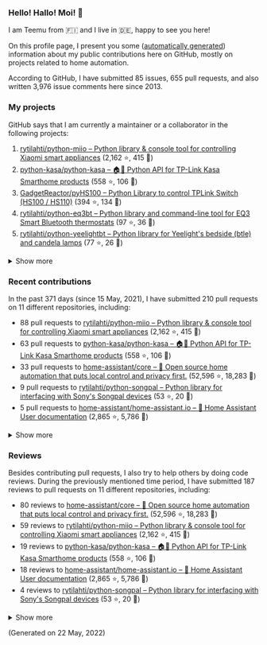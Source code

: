 
<!-- {'rateLimit': {'cost': 1, 'remaining': 4998, 'resetAt': '2022-05-22T04:38:46Z'}, 'user': {'twitterUsername': None, 'createdAt': '2013-02-26T14:57:51Z', 'commitComments': {'totalCount': 32}, 'issueComments': {'totalCount': 3976}, 'issues': {'totalCount': 85}, 'pullRequests': {'totalCount': 655}, 'contributionsCollection': {'totalCommitContributions': 249, 'totalIssueContributions': 19, 'totalPullRequestContributions': 210, 'totalPullRequestReviewContributions': 187, 'totalRepositoriesWithContributedCommits': 11, 'totalRepositoriesWithContributedPullRequestReviews': 9, 'totalRepositoriesWithContributedPullRequests': 11, 'startedAt': '2021-05-15T22:00:00Z', 'endedAt': '2022-05-22T21:59:59Z', 'totalRepositoriesWithContributedIssues': 4, 'repositoryContributions': {'totalCount': 4}, 'pullRequestContributions': {'totalCount': 210}, 'pullRequestContributionsByRepository': [{'contributions': {'totalCount': 88}, 'repository': {'nameWithOwner': 'rytilahti/python-miio', 'url': 'https://github.com/rytilahti/python-miio', 'stargazerCount': 2162, 'description': 'Python library & console tool for controlling Xiaomi smart appliances', 'forkCount': 415}}, {'contributions': {'totalCount': 63}, 'repository': {'nameWithOwner': 'python-kasa/python-kasa', 'url': 'https://github.com/python-kasa/python-kasa', 'stargazerCount': 558, 'description': '🏠🤖 Python API for TP-Link Kasa Smarthome products', 'forkCount': 106}}, {'contributions': {'totalCount': 33}, 'repository': {'nameWithOwner': 'home-assistant/core', 'url': 'https://github.com/home-assistant/core', 'stargazerCount': 52596, 'description': ':house_with_garden: Open source home automation that puts local control and privacy first.', 'forkCount': 18283}}, {'contributions': {'totalCount': 9}, 'repository': {'nameWithOwner': 'rytilahti/python-songpal', 'url': 'https://github.com/rytilahti/python-songpal', 'stargazerCount': 53, 'description': "Python library for interfacing with Sony's Songpal devices", 'forkCount': 20}}, {'contributions': {'totalCount': 5}, 'repository': {'nameWithOwner': 'home-assistant/home-assistant.io', 'url': 'https://github.com/home-assistant/home-assistant.io', 'stargazerCount': 2865, 'description': ':blue_book: Home Assistant User documentation', 'forkCount': 5786}}, {'contributions': {'totalCount': 4}, 'repository': {'nameWithOwner': 'SoCo/SoCo', 'url': 'https://github.com/SoCo/SoCo', 'stargazerCount': 1311, 'description': 'SoCo (Sonos Controller) is a Python project that allows you to programmatically control Sonos speakers.', 'forkCount': 222}}, {'contributions': {'totalCount': 3}, 'repository': {'nameWithOwner': 'rytilahti/homeassistant-upnp-availability', 'url': 'https://github.com/rytilahti/homeassistant-upnp-availability', 'stargazerCount': 10, 'description': 'UPnP Availability sensor for Home Assistant', 'forkCount': 5}}, {'contributions': {'totalCount': 2}, 'repository': {'nameWithOwner': 'rytilahti/python-eq3bt', 'url': 'https://github.com/rytilahti/python-eq3bt', 'stargazerCount': 97, 'description': 'Python library and command-line tool for EQ3 Smart Bluetooth thermostats', 'forkCount': 36}}, {'contributions': {'totalCount': 1}, 'repository': {'nameWithOwner': 'home-assistant/frontend', 'url': 'https://github.com/home-assistant/frontend', 'stargazerCount': 2365, 'description': ':lollipop: Frontend for Home Assistant', 'forkCount': 1635}}, {'contributions': {'totalCount': 1}, 'repository': {'nameWithOwner': 'home-assistant/developers.home-assistant', 'url': 'https://github.com/home-assistant/developers.home-assistant', 'stargazerCount': 151, 'description': 'Developers website for Home Assistant.', 'forkCount': 540}}, {'contributions': {'totalCount': 1}, 'repository': {'nameWithOwner': 'StevenLooman/async_upnp_client', 'url': 'https://github.com/StevenLooman/async_upnp_client', 'stargazerCount': 33, 'description': 'Async UPnP Client for Python', 'forkCount': 27}}], 'issueContributions': {'totalCount': 19}, 'pullRequestReviewContributionsByRepository': [{'contributions': {'totalCount': 80}, 'repository': {'description': ':house_with_garden: Open source home automation that puts local control and privacy first.', 'nameWithOwner': 'home-assistant/core', 'url': 'https://github.com/home-assistant/core', 'stargazerCount': 52596, 'forkCount': 18283}}, {'contributions': {'totalCount': 59}, 'repository': {'description': 'Python library & console tool for controlling Xiaomi smart appliances', 'nameWithOwner': 'rytilahti/python-miio', 'url': 'https://github.com/rytilahti/python-miio', 'stargazerCount': 2162, 'forkCount': 415}}, {'contributions': {'totalCount': 19}, 'repository': {'description': '🏠🤖 Python API for TP-Link Kasa Smarthome products', 'nameWithOwner': 'python-kasa/python-kasa', 'url': 'https://github.com/python-kasa/python-kasa', 'stargazerCount': 558, 'forkCount': 106}}, {'contributions': {'totalCount': 18}, 'repository': {'description': ':blue_book: Home Assistant User documentation', 'nameWithOwner': 'home-assistant/home-assistant.io', 'url': 'https://github.com/home-assistant/home-assistant.io', 'stargazerCount': 2865, 'forkCount': 5786}}, {'contributions': {'totalCount': 4}, 'repository': {'description': "Python library for interfacing with Sony's Songpal devices", 'nameWithOwner': 'rytilahti/python-songpal', 'url': 'https://github.com/rytilahti/python-songpal', 'stargazerCount': 53, 'forkCount': 20}}, {'contributions': {'totalCount': 3}, 'repository': {'description': 'Python library and command-line tool for EQ3 Smart Bluetooth thermostats', 'nameWithOwner': 'rytilahti/python-eq3bt', 'url': 'https://github.com/rytilahti/python-eq3bt', 'stargazerCount': 97, 'forkCount': 36}}, {'contributions': {'totalCount': 2}, 'repository': {'description': 'Developers website for Home Assistant.', 'nameWithOwner': 'home-assistant/developers.home-assistant', 'url': 'https://github.com/home-assistant/developers.home-assistant', 'stargazerCount': 151, 'forkCount': 540}}, {'contributions': {'totalCount': 1}, 'repository': {'description': 'UPnP Availability sensor for Home Assistant', 'nameWithOwner': 'rytilahti/homeassistant-upnp-availability', 'url': 'https://github.com/rytilahti/homeassistant-upnp-availability', 'stargazerCount': 10, 'forkCount': 5}}, {'contributions': {'totalCount': 1}, 'repository': {'description': 'SoCo (Sonos Controller) is a Python project that allows you to programmatically control Sonos speakers.', 'nameWithOwner': 'SoCo/SoCo', 'url': 'https://github.com/SoCo/SoCo', 'stargazerCount': 1311, 'forkCount': 222}}]}, 'followers': {'totalCount': 168}, 'repositories': {'nodes': [{'description': 'Python library & console tool for controlling Xiaomi smart appliances', 'stargazerCount': 2162, 'name': 'python-miio', 'nameWithOwner': 'rytilahti/python-miio', 'forkCount': 415, 'url': 'https://github.com/rytilahti/python-miio'}, {'description': '🏠🤖 Python API for TP-Link Kasa Smarthome products', 'stargazerCount': 558, 'name': 'python-kasa', 'nameWithOwner': 'python-kasa/python-kasa', 'forkCount': 106, 'url': 'https://github.com/python-kasa/python-kasa'}, {'description': 'Python Library to control TPLink Switch (HS100 / HS110)', 'stargazerCount': 394, 'name': 'pyHS100', 'nameWithOwner': 'GadgetReactor/pyHS100', 'forkCount': 134, 'url': 'https://github.com/GadgetReactor/pyHS100'}, {'description': 'Python library and command-line tool for EQ3 Smart Bluetooth thermostats', 'stargazerCount': 97, 'name': 'python-eq3bt', 'nameWithOwner': 'rytilahti/python-eq3bt', 'forkCount': 36, 'url': 'https://github.com/rytilahti/python-eq3bt'}, {'description': "Python library for Yeelight's bedside (btle) and candela lamps", 'stargazerCount': 77, 'name': 'python-yeelightbt', 'nameWithOwner': 'rytilahti/python-yeelightbt', 'forkCount': 26, 'url': 'https://github.com/rytilahti/python-yeelightbt'}, {'description': "Python library for interfacing with Sony's Songpal devices", 'stargazerCount': 53, 'name': 'python-songpal', 'nameWithOwner': 'rytilahti/python-songpal', 'forkCount': 20, 'url': 'https://github.com/rytilahti/python-songpal'}, {'description': 'Control your Home Assistant media players from your desktop using MPRIS', 'stargazerCount': 14, 'name': 'homeassistant-mpris-bridge', 'nameWithOwner': 'rytilahti/homeassistant-mpris-bridge', 'forkCount': 0, 'url': 'https://github.com/rytilahti/homeassistant-mpris-bridge'}, {'description': 'Python library for accessing ubus over JSON-RPC', 'stargazerCount': 14, 'name': 'python-ubus', 'nameWithOwner': 'rytilahti/python-ubus', 'forkCount': 10, 'url': 'https://github.com/rytilahti/python-ubus'}, {'description': 'UPnP Availability sensor for Home Assistant', 'stargazerCount': 10, 'name': 'homeassistant-upnp-availability', 'nameWithOwner': 'rytilahti/homeassistant-upnp-availability', 'forkCount': 5, 'url': 'https://github.com/rytilahti/homeassistant-upnp-availability'}, {'description': 'Everything you ever wanted to know about caching resolvers but were afraid to ask', 'stargazerCount': 5, 'name': 'ripe-hackathon-dns-caching', 'nameWithOwner': 'DNS-OARC/ripe-hackathon-dns-caching', 'forkCount': 2, 'url': 'https://github.com/DNS-OARC/ripe-hackathon-dns-caching'}, {'description': 'Python interface for intel_nuc_led kernel driver', 'stargazerCount': 2, 'name': 'python-nucled', 'nameWithOwner': 'rytilahti/python-nucled', 'forkCount': 1, 'url': 'https://github.com/rytilahti/python-nucled'}, {'description': None, 'stargazerCount': 0, 'name': 'rytilahti', 'nameWithOwner': 'rytilahti/rytilahti', 'forkCount': 0, 'url': 'https://github.com/rytilahti/rytilahti'}]}, 'organizations': {'nodes': [{'url': 'https://github.com/home-assistant', 'viewerIsAMember': True, 'name': 'Home Assistant'}, {'url': 'https://github.com/python-kasa', 'viewerIsAMember': True, 'name': 'python-kasa'}]}}} -->
### Hello! Hallo! Moi! 👋

I am Teemu from 🇫🇮 and I live in 🇩🇪, happy to see you here!

On this profile page, I present you some ([automatically generated](https://github.com/rytilahti/rytilahti)) information about my public contributions here on GitHub, 
mostly on projects related to home automation.

According to GitHub, I have submitted 85 issues, 655 pull requests,
and also written 3,976 issue comments here since 2013.


### My projects

GitHub says that I am currently a maintainer or a collaborator in the following projects:

1. [rytilahti/python-miio – Python library & console tool for controlling Xiaomi smart appliances](https://github.com/rytilahti/python-miio) (2,162 ⭐️, 415 🍴)
2. [python-kasa/python-kasa – 🏠🤖 Python API for TP-Link Kasa Smarthome products](https://github.com/python-kasa/python-kasa) (558 ⭐️, 106 🍴)
3. [GadgetReactor/pyHS100 – Python Library to control TPLink Switch (HS100 / HS110)](https://github.com/GadgetReactor/pyHS100) (394 ⭐️, 134 🍴)
4. [rytilahti/python-eq3bt – Python library and command-line tool for EQ3 Smart Bluetooth thermostats](https://github.com/rytilahti/python-eq3bt) (97 ⭐️, 36 🍴)
5. [rytilahti/python-yeelightbt – Python library for Yeelight's bedside (btle) and candela lamps](https://github.com/rytilahti/python-yeelightbt) (77 ⭐️, 26 🍴)

<details><summary>Show more</summary><p>

6. [rytilahti/python-songpal – Python library for interfacing with Sony's Songpal devices](https://github.com/rytilahti/python-songpal) (53 ⭐️, 20 🍴)
7. [rytilahti/homeassistant-mpris-bridge – Control your Home Assistant media players from your desktop using MPRIS](https://github.com/rytilahti/homeassistant-mpris-bridge) (14 ⭐️, 0 🍴)
8. [rytilahti/python-ubus – Python library for accessing ubus over JSON-RPC](https://github.com/rytilahti/python-ubus) (14 ⭐️, 10 🍴)
9. [rytilahti/homeassistant-upnp-availability – UPnP Availability sensor for Home Assistant](https://github.com/rytilahti/homeassistant-upnp-availability) (10 ⭐️, 5 🍴)
10. [DNS-OARC/ripe-hackathon-dns-caching – Everything you ever wanted to know about caching resolvers but were afraid to ask](https://github.com/DNS-OARC/ripe-hackathon-dns-caching) (5 ⭐️, 2 🍴)
11. [rytilahti/python-nucled – Python interface for intel_nuc_led kernel driver](https://github.com/rytilahti/python-nucled) (2 ⭐️, 1 🍴)
</p></details>

### Recent contributions

In the past 371 days (since 15 May, 2021), I have submitted 210 pull requests on 11 different repositories, including:
* 88 pull requests to [rytilahti/python-miio – Python library & console tool for controlling Xiaomi smart appliances](https://github.com/rytilahti/python-miio) (2,162 ⭐️, 415 🍴)
* 63 pull requests to [python-kasa/python-kasa – 🏠🤖 Python API for TP-Link Kasa Smarthome products](https://github.com/python-kasa/python-kasa) (558 ⭐️, 106 🍴)
* 33 pull requests to [home-assistant/core – :house_with_garden: Open source home automation that puts local control and privacy first.](https://github.com/home-assistant/core) (52,596 ⭐️, 18,283 🍴)
* 9 pull requests to [rytilahti/python-songpal – Python library for interfacing with Sony's Songpal devices](https://github.com/rytilahti/python-songpal) (53 ⭐️, 20 🍴)
* 5 pull requests to [home-assistant/home-assistant.io – :blue_book: Home Assistant User documentation](https://github.com/home-assistant/home-assistant.io) (2,865 ⭐️, 5,786 🍴)

<details><summary>Show more</summary><p>

* 4 pull requests to [SoCo/SoCo – SoCo (Sonos Controller) is a Python project that allows you to programmatically control Sonos speakers.](https://github.com/SoCo/SoCo) (1,311 ⭐️, 222 🍴)
* 3 pull requests to [rytilahti/homeassistant-upnp-availability – UPnP Availability sensor for Home Assistant](https://github.com/rytilahti/homeassistant-upnp-availability) (10 ⭐️, 5 🍴)
* 2 pull requests to [rytilahti/python-eq3bt – Python library and command-line tool for EQ3 Smart Bluetooth thermostats](https://github.com/rytilahti/python-eq3bt) (97 ⭐️, 36 🍴)
* 1 pull requests to [home-assistant/frontend – :lollipop: Frontend for Home Assistant](https://github.com/home-assistant/frontend) (2,365 ⭐️, 1,635 🍴)
* 1 pull requests to [home-assistant/developers.home-assistant – Developers website for Home Assistant.](https://github.com/home-assistant/developers.home-assistant) (151 ⭐️, 540 🍴)
* 1 pull requests to [StevenLooman/async_upnp_client – Async UPnP Client for Python](https://github.com/StevenLooman/async_upnp_client) (33 ⭐️, 27 🍴)
</p></details>


### Reviews

Besides contributing pull requests, I also try to help others by doing code reviews.
During the previously mentioned time period, I have submitted 187 reviews to pull requests on 11 different repositories, including:
* 80 reviews to [home-assistant/core – :house_with_garden: Open source home automation that puts local control and privacy first.](https://github.com/home-assistant/core) (52,596 ⭐️, 18,283 🍴)
* 59 reviews to [rytilahti/python-miio – Python library & console tool for controlling Xiaomi smart appliances](https://github.com/rytilahti/python-miio) (2,162 ⭐️, 415 🍴)
* 19 reviews to [python-kasa/python-kasa – 🏠🤖 Python API for TP-Link Kasa Smarthome products](https://github.com/python-kasa/python-kasa) (558 ⭐️, 106 🍴)
* 18 reviews to [home-assistant/home-assistant.io – :blue_book: Home Assistant User documentation](https://github.com/home-assistant/home-assistant.io) (2,865 ⭐️, 5,786 🍴)
* 4 reviews to [rytilahti/python-songpal – Python library for interfacing with Sony's Songpal devices](https://github.com/rytilahti/python-songpal) (53 ⭐️, 20 🍴)

<details><summary>Show more</summary><p>

* 3 reviews to [rytilahti/python-eq3bt – Python library and command-line tool for EQ3 Smart Bluetooth thermostats](https://github.com/rytilahti/python-eq3bt) (97 ⭐️, 36 🍴)
* 2 reviews to [home-assistant/developers.home-assistant – Developers website for Home Assistant.](https://github.com/home-assistant/developers.home-assistant) (151 ⭐️, 540 🍴)
* 1 reviews to [rytilahti/homeassistant-upnp-availability – UPnP Availability sensor for Home Assistant](https://github.com/rytilahti/homeassistant-upnp-availability) (10 ⭐️, 5 🍴)
* 1 reviews to [SoCo/SoCo – SoCo (Sonos Controller) is a Python project that allows you to programmatically control Sonos speakers.](https://github.com/SoCo/SoCo) (1,311 ⭐️, 222 🍴)
</p></details>

(Generated on 22 May, 2022)
